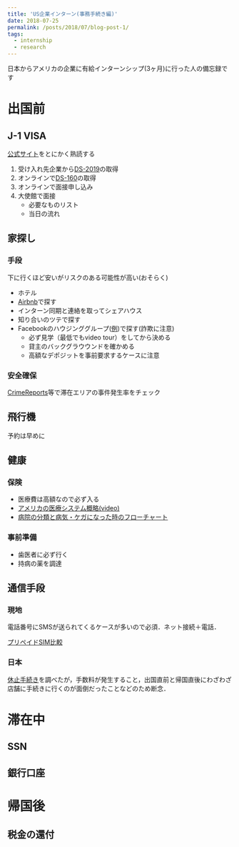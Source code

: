 ```yaml
---
title: 'US企業インターン(事務手続き編)'
date: 2018-07-25
permalink: /posts/2018/07/blog-post-1/
tags:
  - internship
  - research
---
```


日本からアメリカの企業に有給インターンシップ(3ヶ月)に行った人の備忘録です

# 出国前
## J-1 VISA
[公式サイト](http://www.ustraveldocs.com/jp_jp/jp-niv-typej.asp)をとにかく熟読する

1. 受け入れ先企業から[DS-2019](https://j1visa.state.gov/participants/how-to-apply/about-ds-2019/)の取得
1. オンラインで[DS-160](https://ceac.state.gov/genniv/)の取得
1. オンラインで面接申し込み
1. 大使館で面接
	- 必要なものリスト
	- 当日の流れ

## 家探し

### 手段
下に行くほど安いがリスクのある可能性が高い(おそらく)
- ホテル
- [Airbnb](https://www.airbnb.jp/)で探す
- インターン同期と連絡を取ってシェアハウス
- 知り合いのツテで探す
- Facebookのハウジンググループ([例](https://www.facebook.com/groups/390478684333910/))で探す(詐欺に注意)
	- 必ず見学（最低でもvideo tour）をしてから決める
	- 貸主のバックグラウウンドを確かめる
	- 高額なデポジットを事前要求するケースに注意

### 安全確保
[CrimeReports](https://www.crimereports.com/)等で滞在エリアの事件発生率をチェック

## 飛行機
予約は早めに

## 健康

### 保険
- 医療費は高額なので必ず入る
- [アメリカの医療システム概略(video)](https://www.envisageglobalinsurance.com/student-zone/cultural-vistas/videos.php)
- [病院の分類と病気・ケガになった時のフローチャート](https://www.envisageglobalinsurance.com/student-zone/cultural-vistas/treatment.php)

### 事前準備
- 歯医者に必ず行く
- 持病の薬を調達

## 通信手段
### 現地
電話番号にSMSが送られてくるケースが多いので必須．ネット接続＋電話．

[プリペイドSIM比較](https://www.englishpedia.jp/blog/america-study-abroad-sim)

### 日本
[休止手続き](https://brasiltips.com/cellphone-suspension/)を調べたが，手数料が発生すること，出国直前と帰国直後にわざわざ店舗に手続きに行くのが面倒だったことなどのため断念．

# 滞在中

## SSN

## 銀行口座

# 帰国後

## 税金の還付
